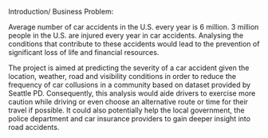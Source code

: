 Introduction/ Business Problem:

Average number of car accidents in the U.S. every year is 6 million. 3 million people in the U.S. are injured every year in car accidents. Analysing the conditions that contribute to these accidents would lead to the prevention of significant loss of life and financial resources.

The project is aimed at predicting the severity of a car accident given the location, weather, road and visibility conditions in order to reduce the frequency of car collusions in a community based on dataset provided by Seattle PD. 
Consequently, this analysis would aide drivers to exercise more caution while driving or even choose an alternative route or time for their travel if possible. It could also potentially help the local government, the police department and car insurance providers to gain deeper insight into road accidents.
